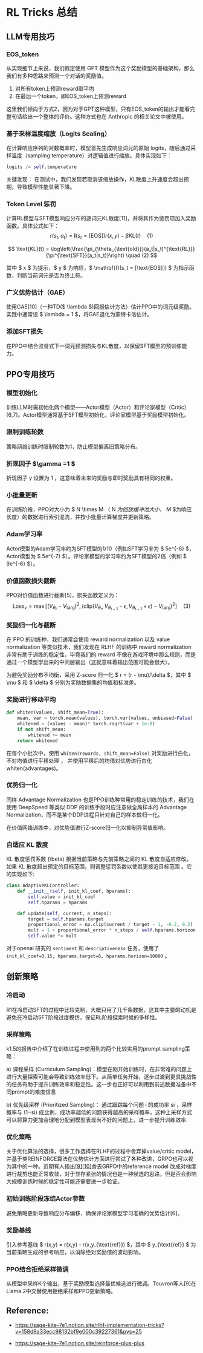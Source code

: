 # RL Tricks 总结

## LLM专用技巧

### EOS_token

从实现细节上来说，我们假定使用 GPT 模型作为这个奖励模型的基础架构，那么我们有多种思路来预测一个对话的奖励值。

1. 对所有token上预测reward取平均
2. 在最后一个token，即EOS_token上预测reward

这里我们倾向于方式2，因为对于GPT这种模型，只有EOS_token的输出才能看完整句话给出一个整体的评价。这种方式也在 Anthropic 的相关论文中被使用。

### 基于采样温度缩放（Logits Scaling）

在计算响应序列的对数概率时，模型首先生成响应词元的原始 logits，随后通过采样温度（sampling temperature）对逻辑值进行缩放。具体实现如下：

```python
logits /= self.temperature
```

关键发现：
在测试中，我们发现若取消该缩放操作，KL散度上升速度会超出预期，导致模型性能显著下降。

### Token Level 惩罚

计算RL模型与SFT模型响应分布的逐词元KL散度[11]，并将其作为惩罚项加入奖励函数。具体公式如下：
$$
r(s_t, a_t) = \mathbf{I}(s_t = [\text{EOS}]) r(x, y) - \beta \text{KL}(t) \quad (1)
$$

$$
\text{KL}(t) = \log\left(\frac{\pi_{\theta_{\text{old}}}(a_t|s_t)^{\text{RL}}}{\pi^{\text{SFT}}(a_t|s_t)}\right) \quad (2)
$$

其中 $ x $ 为提示，$ y $ 为响应，$ \mathbf{I}(s_t = [\text{EOS}]) $ 为指示函数，判断当前词元是否为终止符。

### 广义优势估计（GAE）

使用GAE[10]（一种TD($ \lambda $)回报估计方法）估计PPO中的词元级奖励。实践中通常设 $ \lambda = 1 $，将GAE退化为蒙特卡洛估计。

### 添加SFT损失

在PPO中结合监督式下一词元预测损失与KL散度，以保留SFT模型的预训练能力。

## PPO专用技巧

### 模型初始化

训练LLM时需初始化两个模型——Actor模型（Actor）和评论家模型（Critic）[6,7]。Actor模型通常基于SFT模型初始化，评论家模型基于奖励模型初始化。

### 限制训练轮数

策略网络训练时限制轮数为1，防止模型偏离旧策略分布。

### 折现因子 $\gamma =1 $

折现因子 $\gamma$  设置为 1 ，这意味着未来的奖励与即时奖励具有相同的权重。

### 小批量更新

在训练阶段，PPO对大小为 $ N \times M $（$ N $为回放缓冲池大小，$ M $为响应长度）的数据进行索引混洗，并按小批量计算梯度并更新策略。

### Adam学习率

Actor模型的Adam学习率约为SFT模型的1/10（例如SFT学习率为 $ 5e^{-6} $，Actor模型为 $ 5e^{-7} $）。评论家模型的学习率约为SFT模型的2倍（例如 $ 9e^{-6} $）。

### 价值函数损失截断

PPO对价值函数进行截断[5]，损失函数定义为：
$$
\text{Loss}_v = \max\left[(V_{\theta_t} - V_{\text{targ}})^2, \left(\text{clip}(V_{\theta_t}, V_{\theta_{t-1}} - \epsilon, V_{\theta_{t-1}} + \epsilon) - V_{\text{targ}}\right)^2\right] \quad (3)
$$

### 奖励归一化与截断

在 PPO 的训练种，我们通常会使用 reward normalization 以及 value normalization 等类似技术，我们发现在 RLHF 的训练中 reward normalization 非常有助于训练的稳定性，毕竟我们的 reward 不像在游戏环境中那么规则，而是通过一个模型学出来的中间层输出（这就意味着输出范围可能会很大）。

为避免奖励分布不均衡，采用 Z-score 归一化 $ r = (r - \mu)/\delta $，其中 $ \mu $ 和 $ \delta $ 分别为奖励数据集的均值和标准差。

### 奖励进行移动平均

```python
def whiten(values, shift_mean=True):
    mean, var = torch.mean(values), torch.var(values, unbiased=False)
    whitened = (values - mean)* torch.rsqrt(var + 1e-8)
    if not shift_mean:
        whitened += mean
    return whitened
```

在每个小批次中，使用 `whiten(rewards, shift_mean=False)` 对奖励进行白化，不对均值进行平移处理 ， 并使用平移后的均值对优势进行白化 whiten(advantages)。

### 优势归一化

同样 Advantage Normalization 也是PPO训练种常用的稳定训练的技术，我们在使用 DeepSpeed 等类似 DDP 的训练手段时应注意做全局样本的 Advantage Normalization，而不是某个DDP进程只针对自己的样本做归一化。

在价值网络训练中，对优势值进行Z-score归一化以抑制异常值影响。

### 自适应 KL 散度

KL 散度惩罚系数 (\beta) 根据当前策略与先前策略之间的 KL 散度自适应修改。如果 KL 散度超出预定的目标范围，则调整惩罚系数以使其更接近目标范围 。它的实现如下:

```python
class AdaptiveKLController:
    def __init__(self, init_kl_coef, hparams):
        self.value = init_kl_coef
        self.hparams = hparams

    def update(self, current, n_steps):
        target = self.hparams.target
        proportional_error = np.clip(current / target - 1, -0.2, 0.2)
        mult = 1 + proportional_error * n_steps / self.hparams.horizon
        self.value *= mult
```

对于openai 研究的 `sentiment` 和 `descriptiveness` 任务，使用了 `init_kl_coef=0.15, hparams.target=6, hparams.horizon=10000` 。

## 创新策略

### 冷启动

R1在冷启动SFT的过程中比较克制，大概只用了几千条数据，这其中主要的动机是避免在冷启动SFT阶段过度模仿，保证RL阶段探索时候的多样性。

### 采样策略

k1.5的报告中介绍了在训练过程中使用到的两个比较实用的prompt sampling策略：

a) 课程采样 (Curriculum Sampling)：模型在刚开始训练时，在非常难的问题上进行大量探索可能会导致训练效率低下。从简单任务开始，逐步过渡到更具挑战性的任务有助于提升训练效率和稳定性。这一步也正好可以利用到前述数据准备中不同prompt的难度信息

b) 优先级采样 (Prioritized Sampling)： 通过跟踪每个问题 i 的成功率 si ，采样概率与 (1−si) 成比例，成功率越低的问题获得越高的采样概率，这种上采样方式可以将算力更加合理地分配到模型表现尚不好的问题上，进一步提升训练效率.

### 优化策略

关于优化算法的选择，很多工作选择在RLHF的过程中舍弃掉value/critic model，并基于类REINFORCE算法在优势估计方面进行尝试了各种改进，GRPO也可以视为其中的一种。近期有人指出[[9\]](https://zhuanlan.zhihu.com/p/25579111309#ref_9)[[10\]](https://zhuanlan.zhihu.com/p/25579111309#ref_10)舍去GRPO中的reference model 改成对梯度进行裁剪也能正常收敛，对于显存紧张的情况也是一种候选的思路，但是否会影响大规模训练时候的稳定性可能还需要进一步验证。

### 初始训练阶段冻结Actor参数

避免策略更新导致响应分布偏移，确保评论家模型学习准确的优势估计[6]。

### 奖励基线

引入参考基线 $ r(x,y) = r(x,y) - r(x,y_{\text{ref}}) $，其中 $ y_{\text{ref}} $ 为当前策略生成的参考响应，以消除绝对奖励值的波动影响。

### PPO结合拒绝采样微调

从模型中采样K个输出，基于奖励模型选择最优候选进行微调。Touvron等人[9]在Llama 2中交替使用拒绝采样和PPO更新策略。

## Reference:

- https://sage-kite-7e1.notion.site/rlhf-implementation-tricks?v=158d9a33ecc98132bf9e000c39227361&pvs=25

- https://sage-kite-7e1.notion.site/reinforce-plus-plus
